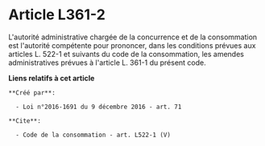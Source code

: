 # Article L361-2

L'autorité administrative chargée de la concurrence et de la consommation est l'autorité compétente pour prononcer, dans les
conditions prévues aux articles L. 522-1 et suivants du code de la consommation, les amendes administratives prévues à
l'article L. 361-1 du présent code.

**Liens relatifs à cet article**

	**Créé par**:

	  - Loi n°2016-1691 du 9 décembre 2016 - art. 71

	**Cite**:

	  - Code de la consommation - art. L522-1 (V)

